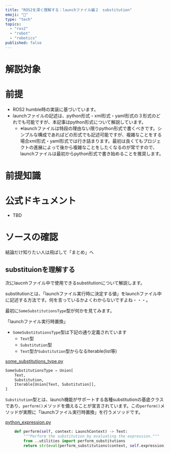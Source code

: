 ```yaml
---
title: "ROS2を深く理解する：launchファイル編２　substitution"
emoji: "📑"
type: "tech"
topics:
  - "ros2"
  - "robot"
  - "robotics"
published: false
---
```


# 解説対象

# 前提
- ROS2 humble時の実装に基づいています。
- launchファイルの記述は、python形式・xml形式・yaml形式の３形式のどれでも可能ですが、本記事はpython形式について解説しています。
  - ※launchファイルは特段の理由ない限りpython形式で書くべきです。シンプルな構成であればどの形式でも記述可能ですが、複雑なことをする場合xml形式・yaml形式では行き詰まります。最初は良くてもプロジェクトの進展によって後から複雑なことをしたくなるのが常ですので、launchファイルは最初からpython形式で書き始めることを推奨します。

# 前提知識

# 公式ドキュメント

- TBD

# ソースの確認

結論だけ知りたい人は飛ばして「まとめ」へ

## substituionを理解する
次にlaucnhファイル中で使用できるsubstitutionについて解説します。

substitutionとは、「launchファイル実行時に決定する値」をlaunchファイル中に記述する方法です。何を言っているかよくわからないですよね・・・。



最初に`SomeSubstitutionsType`型が何かを見てみます。

「launchファイル実行時置換」

- `SomeSubstitutionsType`型は下記の通り定義されています
  - `Text`型
  - `Substitution`型
  - `Text`型か`Substitution`型からなるIterable(list等)


[some_substitutions_type.py](https://github.com/ros2/launch/blob/humble/launch/launch/some_substitutions_type.py)
```py:some_substitutions_type.py
SomeSubstitutionsType = Union[
    Text,
    Substitution,
    Iterable[Union[Text, Substitution]],
]
```

`Substitution`型とは、launch機能がサポートする各種substitutionの基底クラスであり、`perform()`メソッドを備えることが宣言されています。この`perform()`メソッドが実際に「launchファイル実行時置換」を行うメソッドです。


[python_expression.py](https://github.com/ros2/launch/blob/humble/launch/launch/substitutions/python_expression.py)
```py:python_expression.py
    def perform(self, context: LaunchContext) -> Text:
        """Perform the substitution by evaluating the expression."""
        from ..utilities import perform_substitutions
        return str(eval(perform_substitutions(context, self.expression), {}, math.__dict__))
```



